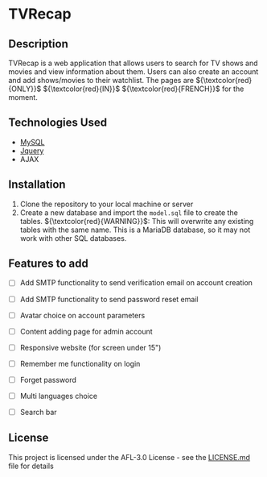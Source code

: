 # TVRecap

## Description
TVRecap is a web application that allows users to search for TV shows and movies and view information about them. Users can also create an account and add shows/movies to their watchlist. The pages are ${\textcolor{red}{ONLY}}$ ${\textcolor{red}{IN}}$ ${\textcolor{red}{FRENCH}}$ for the moment.

## Technologies Used
- [MySQL](https://www.mysql.com/)
- [Jquery](https://jquery.com/)
- AJAX

## Installation
1. Clone the repository to your local machine or server
2. Create a new database and import the `model.sql` file to create the tables.
${\textcolor{red}{WARNING}}$: This will overwrite any existing tables with the same name. This is a MariaDB database, so it may not work with other SQL databases.

## Features to add
- [ ] Add SMTP functionality to send verification email on account creation
- [ ] Add SMTP functionality to send password reset email
- [ ] Avatar choice on account parameters
- [ ] Content adding page for admin account
- [ ] Responsive website (for screen under 15")
- [ ] Remember me functionality on login
- [ ] Forget password
- [ ] Multi languages choice
- [ ] Search bar
      

## License
This project is licensed under the AFL-3.0 License - see the [LICENSE.md](LICENSE.md) file for details
